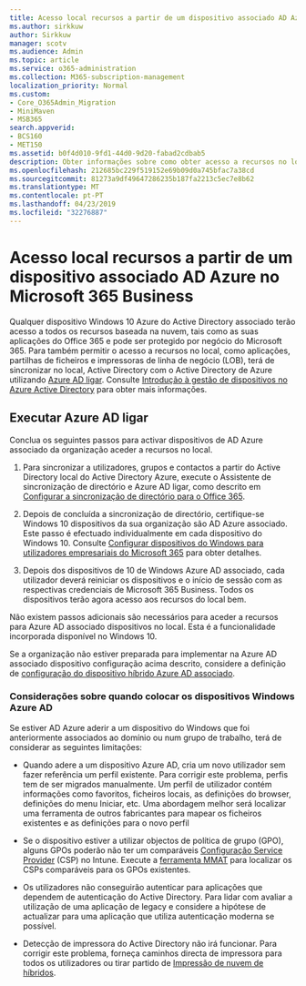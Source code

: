 ```yaml
---
title: Acesso local recursos a partir de um dispositivo associado AD Azure no Microsoft 365 Business
ms.author: sirkkuw
author: Sirkkuw
manager: scotv
ms.audience: Admin
ms.topic: article
ms.service: o365-administration
ms.collection: M365-subscription-management
localization_priority: Normal
ms.custom:
- Core_O365Admin_Migration
- MiniMaven
- MSB365
search.appverid:
- BCS160
- MET150
ms.assetid: b0f4d010-9fd1-44d0-9d20-fabad2cdbab5
description: Obter informações sobre como obter acesso a recursos no local, tais como aplicações de linha de negócios, partilhas de ficheiros e impressoras a partir de um Azure Active Directory associado Windows 10 dispositivo.
ms.openlocfilehash: 212685bc229f519152e69b09d0a745bfac7a38cd
ms.sourcegitcommit: 81273a9df49647286235b187fa2213c5ec7e8b62
ms.translationtype: MT
ms.contentlocale: pt-PT
ms.lasthandoff: 04/23/2019
ms.locfileid: "32276887"
---
```

# <a name="access-on-premises-resources-from-an-azure-ad-joined-device-in-microsoft-365-business"></a>Acesso local recursos a partir de um dispositivo associado AD Azure no Microsoft 365 Business

Qualquer dispositivo Windows 10 Azure do Active Directory associado terão acesso a todos os recursos baseada na nuvem, tais como as suas aplicações do Office 365 e pode ser protegido por negócio do Microsoft 365. Para também permitir o acesso a recursos no local, como aplicações, partilhas de ficheiros e impressoras de linha de negócio (LOB), terá de sincronizar no local, Active Directory com o Active Directory de Azure utilizando [Azure AD ligar](https://docs.microsoft.com/en-us/azure/active-directory/connect/active-directory-aadconnect). Consulte [Introdução à gestão de dispositivos no Azure Active Directory](https://docs.microsoft.com/en-us/azure/active-directory/device-management-introduction) para obter mais informações. 
  
## <a name="run-azure-ad-connect"></a>Executar Azure AD ligar

Conclua os seguintes passos para activar dispositivos de AD Azure associado da organização aceder a recursos no local.
  
1. Para sincronizar a utilizadores, grupos e contactos a partir do Active Directory local do Active Directory Azure, execute o Assistente de sincronização de directório e Azure AD ligar, como descrito em [Configurar a sincronização de directório para o Office 365](https://support.office.com/article/1b3b5318-6977-42ed-b5c7-96fa74b08846).
    
2. Depois de concluída a sincronização de directório, certifique-se Windows 10 dispositivos da sua organização são AD Azure associado. Este passo é efectuado individualmente em cada dispositivo do Windows 10. Consulte [Configurar dispositivos do Windows para utilizadores empresariais do Microsoft 365](set-up-windows-devices.md) para obter detalhes. 
    
3. Depois dos dispositivos de 10 de Windows Azure AD associado, cada utilizador deverá reiniciar os dispositivos e o início de sessão com as respectivas credenciais de Microsoft 365 Business. Todos os dispositivos terão agora acesso aos recursos do local bem.
    
Não existem passos adicionais são necessários para aceder a recursos para Azure AD associado dispositivos no local. Esta é a funcionalidade incorporada disponível no Windows 10. 
  
Se a organização não estiver preparada para implementar na Azure AD associado dispositivo configuração acima descrito, considere a definição de [configuração do dispositivo híbrido Azure AD associado](manage-windows-devices.md).
  
### <a name="considerations-when-joining-your-windows-devices-to-azure-ad"></a>Considerações sobre quando colocar os dispositivos Windows Azure AD

Se estiver AD Azure aderir a um dispositivo do Windows que foi anteriormente associados ao domínio ou num grupo de trabalho, terá de considerar as seguintes limitações:
  
- Quando adere a um dispositivo Azure AD, cria um novo utilizador sem fazer referência um perfil existente. Para corrigir este problema, perfis tem de ser migrados manualmente. Um perfil de utilizador contém informações como favoritos, ficheiros locais, as definições do browser, definições do menu Iniciar, etc. Uma abordagem melhor será localizar uma ferramenta de outros fabricantes para mapear os ficheiros existentes e as definições para o novo perfil
    
- Se o dispositivo estiver a utilizar objectos de política de grupo (GPO), alguns GPOs poderão não ter um comparáveis [Configuração Service Provider](https://docs.microsoft.com/windows/configuration/provisioning-packages/how-it-pros-can-use-configuration-service-providers) (CSP) no Intune. Execute a [ferramenta MMAT](https://www.microsoft.com/download/details.aspx?id=45520) para localizar os CSPs comparáveis para os GPOs existentes. 
    
- Os utilizadores não conseguirão autenticar para aplicações que dependem de autenticação do Active Directory. Para lidar com avaliar a utilização de uma aplicação de legacy e considere a hipótese de actualizar para uma aplicação que utiliza autenticação moderna se possível.
    
- Detecção de impressora do Active Directory não irá funcionar. Para corrigir este problema, forneça caminhos directa de impressora para todos os utilizadores ou tirar partido de [Impressão de nuvem de híbridos](https://docs.microsoft.com/windows-server/administration/hybrid-cloud-print/hybrid-cloud-print-deploy).
    


